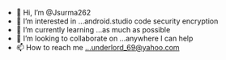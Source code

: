 - 👋 Hi, I’m @Jsurma262
- 👀 I’m interested in ...android.studio code security encryption 
- 🌱 I’m currently learning ...as much as possible
- 💞️ I’m looking to collaborate on ...anywhere I can help
- 📫 How to reach me ...underlord_69@yahoo.com

<!---
Jsurma262/Jsurma262 is a ✨ special ✨ repository because its `README.md` (this file) appears on your GitHub profile.
You can click the Preview link to take a look at your changes.
--->
